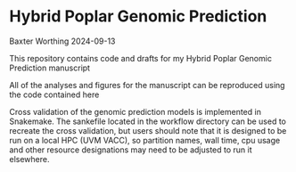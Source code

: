 Hybrid Poplar Genomic Prediction
================
Baxter Worthing
2024-09-13

This repository contains code and drafts for my Hybrid Poplar Genomic
Prediction manuscript

All of the analyses and figures for the manuscript can be reproduced
using the code contained here

Cross validation of the genomic prediction models is implemented in
Snakemake. The sankefile located in the workflow directory can be used
to recreate the cross validation, but users should note that it is
designed to be run on a local HPC (UVM VACC), so partition names, wall
time, cpu usage and other resource designations may need to be adjusted
to run it elsewhere.
